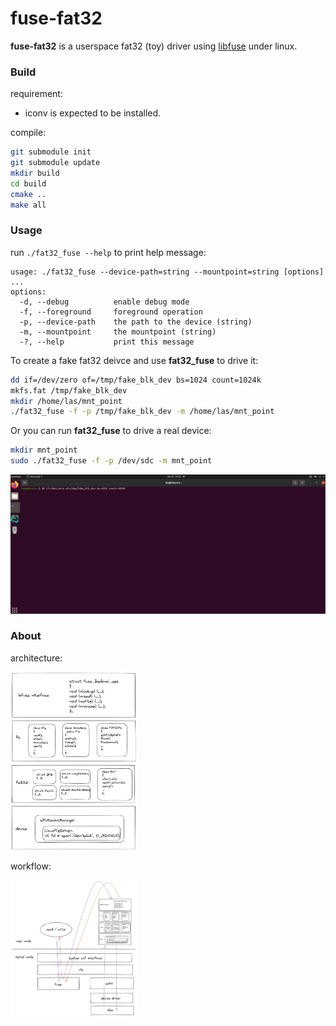 # fuse-fat32

**fuse-fat32** is a userspace fat32 (toy) driver using [libfuse](https://github.com/libfuse/libfuse) under linux.



### Build

requirement: 

- iconv is expected to be installed.

compile:

```bash
git submodule init
git submodule update
mkdir build
cd build
cmake ..
make all
```



### Usage

run `./fat32_fuse --help` to print help message:

```
usage: ./fat32_fuse --device-path=string --mountpoint=string [options] ... 
options:
  -d, --debug          enable debug mode
  -f, --foreground     foreground operation
  -p, --device-path    the path to the device (string)
  -m, --mountpoint     the mountpoint (string)
  -?, --help           print this message
```

To create a fake fat32 deivce and use **fat32_fuse** to drive it:

```bash
dd if=/dev/zero of=/tmp/fake_blk_dev bs=1024 count=1024k
mkfs.fat /tmp/fake_blk_dev
mkdir /home/las/mnt_point
./fat32_fuse -f -p /tmp/fake_blk_dev -m /home/las/mnt_point
```

Or you can run **fat32_fuse** to drive a real device:

```bash
mkdir mnt_point
sudo ./fat32_fuse -f -p /dev/sdc -m mnt_point
```

![demo](demo.gif)



### About

architecture:

<img src="architecture.png" alt="architecture" width=40% height=40% />

workflow:

<img src="workflow.png" alt="workflow" width=40% height=40% />



